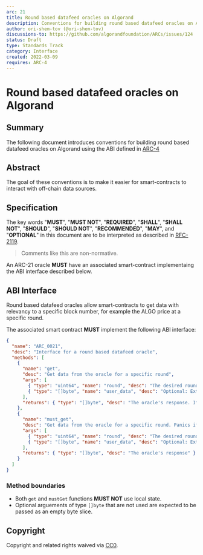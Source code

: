 ```yaml
---
arc: 21
title: Round based datafeed oracles on Algorand
description: Conventions for building round based datafeed oracles on Algorand
author: ori-shem-tov (@ori-shem-tov)
discussions-to: https://github.com/algorandfoundation/ARCs/issues/124
status: Draft
type: Standards Track
category: Interface
created: 2022-03-09
requires: ARC-4
---
```


# Round based datafeed oracles on Algorand

## Summary

The following document introduces conventions for building round based datafeed oracles on Algorand using the ABI defined in [ARC-4](https://github.com/algorandfoundation/ARCs/blob/main/ARCs/arc-0004.md)

## Abstract

The goal of these conventions is to make it easier for smart-contracts to interact with off-chain data sources.

## Specification

The key words "**MUST**", "**MUST NOT**", "**REQUIRED**", "**SHALL**", "**SHALL NOT**", "**SHOULD**", "**SHOULD NOT**", "**RECOMMENDED**", "**MAY**", and "**OPTIONAL**" in this document are to be interpreted as described in [RFC-2119](https://www.ietf.org/rfc/rfc2119.txt).

> Comments like this are non-normative.

An ARC-21 oracle **MUST** have an associated smart-contract implementaing the ABI interface described below.

## ABI Interface

Round based datafeed oracles allow smart-contracts to get data with relevancy to a specific block number, for example the ALGO price at a specific round.

The associated smart contract **MUST** implement the following ABI interface:
```json
{
  "name": "ARC_0021",
  "desc": "Interface for a round based datafeed oracle",
  "methods": [
    {
      "name": "get",
      "desc": "Get data from the oracle for a specific round",
      "args": [
        { "type": "uint64", "name": "round", "desc": "The desired round" },
        { "type": "[]byte", "name": "user_data", "desc": "Optional: Extra data provided by the user. Pass an empty slice if not used." }
      ],
      "returns": { "type": "[]byte", "desc": "The oracle's response. If the data doesn't exist, the response is an empty slice." }
    },
    {
      "name": "must_get",
      "desc": "Get data from the oracle for a specific round. Panics if the data doesn't exist.",
      "args": [
        { "type": "uint64", "name": "round", "desc": "The desired round" },
        { "type": "[]byte", "name": "user_data", "desc": "Optional: Extra data provided by the user. Pass an empty slice if not used." }
      ],
      "returns": { "type": "[]byte", "desc": "The oracle's response" }
    }
  ]
}
```

### Method boundaries

- Both `get` and `mustGet` functions **MUST NOT** use local state.
- Optional arguements of type `[]byte` that are not used are expected to be passed as an empty byte slice.


## Copyright

Copyright and related rights waived via [CC0](https://creativecommons.org/publicdomain/zero/1.0/).
